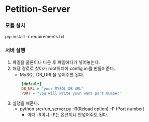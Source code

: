 # Petition-Server

### 모듈 설치

pip install -r requirements.txt

### 서버 실행

1. 파일을 클론이나 다운 후 파일에다가 넣어놓는다.
2. 해당 경로로 찾아가 root위치에 config.ini를 만들어준다.
   - MySQL DB_URL을 넣어주면 된다.
   ```ini
       [default]
       DB_URL = "your MYSQL DB URL"
       PORT = "you will write youn want port number"
   ```
3. 실행을 해준다.
   - python src/run_server.py -R(Reload option) -P (Port number)
     - 이때 -R이나 -P는 옵션이니 안넣어줘도 된다.
